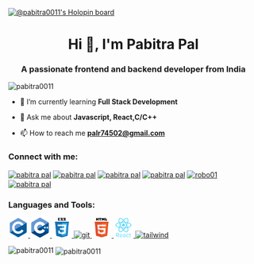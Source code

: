 
[![@pabitra0011's Holopin board](https://holopin.me/pabitra0011)](https://holopin.io/@pabitra0011)

<h1 align="center">Hi 👋, I'm Pabitra Pal</h1>
<h3 align="center">A passionate frontend and backend developer from India</h3>


<p align="left"> <img src="https://komarev.com/ghpvc/?username=pabitra0011&label=Profile%20views&color=0e75b6&style=flat" alt="pabitra0011" /> </p>

- 🌱 I’m currently learning **Full Stack Development**

- 💬 Ask me about **Javascript, React,C/C++**

- 📫 How to reach me **palr74502@gmail.com**

<h3 align="left">Connect with me:</h3>
<p align="left">
<a href="https://twitter.com/pabitra pal" target="blank"><img align="center" src="https://raw.githubusercontent.com/rahuldkjain/github-profile-readme-generator/master/src/images/icons/Social/twitter.svg" alt="pabitra pal" height="30" width="40" /></a>
<a href="https://linkedin.com/in/pabitra pal" target="blank"><img align="center" src="https://raw.githubusercontent.com/rahuldkjain/github-profile-readme-generator/master/src/images/icons/Social/linked-in-alt.svg" alt="pabitra pal" height="30" width="40" /></a>
<a href="https://fb.com/pabitra pal" target="blank"><img align="center" src="https://raw.githubusercontent.com/rahuldkjain/github-profile-readme-generator/master/src/images/icons/Social/facebook.svg" alt="pabitra pal" height="30" width="40" /></a>
<a href="https://instagram.com/pabitra pal" target="blank"><img align="center" src="https://raw.githubusercontent.com/rahuldkjain/github-profile-readme-generator/master/src/images/icons/Social/instagram.svg" alt="pabitra pal" height="30" width="40" /></a>
<a href="https://hashnode.com/robo01" target="blank"><img align="center" src="https://raw.githubusercontent.com/rahuldkjain/github-profile-readme-generator/master/src/images/icons/Social/hashnode.svg" alt="robo01" height="30" width="40" /></a>
<a href="https://medium.com/pabitra pal" target="blank"><img align="center" src="https://raw.githubusercontent.com/rahuldkjain/github-profile-readme-generator/master/src/images/icons/Social/medium.svg" alt="pabitra pal" height="30" width="40" /></a>
</p>

<h3 align="left">Languages and Tools:</h3>
<p align="left"> <a href="https://www.cprogramming.com/" target="_blank" rel="noreferrer"> <img src="https://raw.githubusercontent.com/devicons/devicon/master/icons/c/c-original.svg" alt="c" width="40" height="40"/> </a> <a href="https://www.w3schools.com/cpp/" target="_blank" rel="noreferrer"> <img src="https://raw.githubusercontent.com/devicons/devicon/master/icons/cplusplus/cplusplus-original.svg" alt="cplusplus" width="40" height="40"/> </a> <a href="https://www.w3schools.com/css/" target="_blank" rel="noreferrer"> <img src="https://raw.githubusercontent.com/devicons/devicon/master/icons/css3/css3-original-wordmark.svg" alt="css3" width="40" height="40"/> </a> <a href="https://git-scm.com/" target="_blank" rel="noreferrer"> <img src="https://www.vectorlogo.zone/logos/git-scm/git-scm-icon.svg" alt="git" width="40" height="40"/> </a> <a href="https://www.w3.org/html/" target="_blank" rel="noreferrer"> <img src="https://raw.githubusercontent.com/devicons/devicon/master/icons/html5/html5-original-wordmark.svg" alt="html5" width="40" height="40"/> </a> <a href="https://reactjs.org/" target="_blank" rel="noreferrer"> <img src="https://raw.githubusercontent.com/devicons/devicon/master/icons/react/react-original-wordmark.svg" alt="react" width="40" height="40"/> </a> <a href="https://tailwindcss.com/" target="_blank" rel="noreferrer"> <img src="https://www.vectorlogo.zone/logos/tailwindcss/tailwindcss-icon.svg" alt="tailwind" width="40" height="40"/> </a> </p>

<p><img align="left" src="https://github-readme-stats.vercel.app/api/top-langs?username=pabitra0011&show_icons=true&locale=en&layout=compact" alt="pabitra0011" /></p>

<p>&nbsp;<img align="center" src="https://github-readme-stats.vercel.app/api?username=pabitra0011&show_icons=true&locale=en" alt="pabitra0011" /></p>

